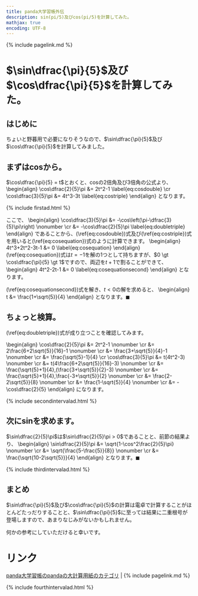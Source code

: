 ```yaml
---
title: panda大学習帳外伝
description: sin(pi/5)及びcos(pi/5)を計算してみた。
mathjax: true
encoding: UTF-8
---
```

{% include pagelink.md %}

# $\sin\dfrac{\pi}{5}$及び$\cos\dfrac{\pi}{5}$を計算してみた。
## はじめに
ちょいと野暮用で必要になりそうなので、$\sin\dfrac{\pi}{5}$及び$\cos\dfrac{\pi}{5}$を計算してみました。
## まずはcosから。
$\cos\dfrac{\pi}{5} = t$とおくと、cosの2倍角及び3倍角の公式より、
\begin{align}
  \cos\dfrac{2}{5}\pi &= 2t^2-1 \label{eq:cosdouble} \cr
  \cos\dfrac{3}{5}\pi &= 4t^3-3t \label{eq:costriple}
\end{align}
となります。

{% include firstad.html %}

ここで、
\begin{align}
  \cos\dfrac{3}{5}\pi &= -\cos\left(\pi-\dfrac{3}{5}\pi\right) \nonumber \cr
  &= -\cos\dfrac{2}{5}\pi \label{eq:doubletriple}
\end{align}
であることから、(\ref{eq:cosdouble})式及び(\ref{eq:costriple})式を用いると(\ref{eq:cosequation})式のように計算できます。
\begin{align}
  4t^3+2t^2-3t-1 &= 0 \label{eq:cosequation}
\end{align}
(\ref{eq:cosequation})式は$t=-1$を解の1つとして持ちますが、$0 \gt \cos\dfrac{\pi}{5} \gt 1$ですので、両辺を$t+1$で割ることができて、
\begin{align}
  4t^2-2t-1 &= 0 \label{eq:cosequationsecond}
\end{align}
となります。

(\ref{eq:cosequationsecond})式を解き、$t \lt 0$の解を求めると、
\begin{align}
  t &= \frac{1+\sqrt{5}}{4}
\end{align}
となります。$\blacksquare$
## ちょっと検算。
(\ref{eq:doubletriple})式が成り立つことを確認してみます。

\begin{align}
  \cos\dfrac{2}{5}\pi &= 2t^2-1 \nonumber \cr
  &= 2\frac{6+2\sqrt{5}}{16}-1 \nonumber \cr
  &= \frac{3+\sqrt{5}}{4}-1 \nonumber \cr
  &= \frac{\sqrt{5}-1}{4} \cr
  \cos\dfrac{3}{5}\pi &= t(4t^2-3) \nonumber \cr
  &= t(4\frac{6+2\sqrt{5}}{16}-3) \nonumber \cr
  &= \frac{\sqrt{5}+1}{4}\,(\frac{3+\sqrt{5}}{2}-3) \nonumber \cr
  &= \frac{\sqrt{5}+1}{4}\,\frac{-3+\sqrt{5}}{2} \nonumber \cr
  &= \frac{2-2\sqrt{5}}{8} \nonumber \cr
  &= \frac{1-\sqrt{5}}{4} \nonumber \cr
  &= -\cos\dfrac{2}{5}
\end{align}
になります。

{% include secondintervalad.html %}

## 次にsinを求めます。
$\sin\dfrac{2}{5}\pi$は$\sin\dfrac{2}{5}\pi > 0$であることと、前節の結果より、
\begin{align}
  \sin\dfrac{2}{5}\pi &= \sqrt{1-\cos^2\frac{2}{5}\pi} \nonumber \cr
  &= \sqrt{\frac{5-\frac{5}}{8}} \nonumber \cr
  &= \frac{\sqrt{10-2\sqrt{5}}}{4}
\end{align}
となります。$\blacksquare$

{% include thirdintervalad.html %}

## まとめ
$\sin\dfrac{\pi}{5}$及び$\cos\dfrac{\pi}{5}$の計算は電卓で計算することがほとんどたっだりすることと、$\sin\dfrac{\pi}{5}$に至っては結果に二重根号が登場しますので、あまりなじみがないかもしれません。

何かの参考にしていただけると幸いです。

# リンク
[panda大学習帳のpandaの大計算用紙のカテゴリ](https://pandanote.info/?cat=13) \| {% include pagelink.md %}

{% include fourthintervalad.html %}
